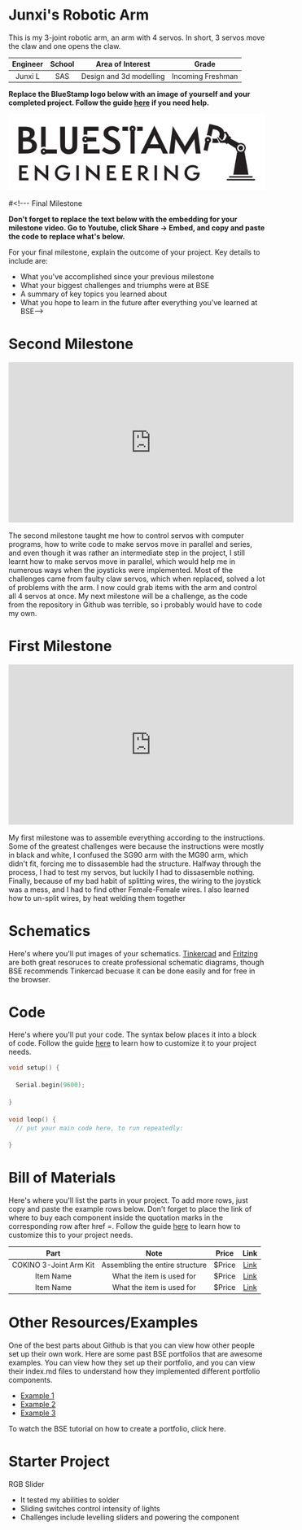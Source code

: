 # Junxi's Robotic Arm
This is my 3-joint robotic arm, an arm with 4 servos. In short, 3 servos move the claw and one opens the claw. 



<!--- This is an HTML comment in Markdown -->
<!--- Anything between these symbols will not render on the published site -->

| **Engineer** | **School** | **Area of Interest** | **Grade** |
|:--:|:--:|:--:|:--:|
| Junxi L | SAS | Design and 3d modelling | Incoming Freshman

**Replace the BlueStamp logo below with an image of yourself and your completed project. Follow the guide [here](https://tomcam.github.io/least-github-pages/adding-images-github-pages-site.html) if you need help.**

![Headstone Image](logo.svg)
  
#<!--- Final Milestone

**Don't forget to replace the text below with the embedding for your milestone video. Go to Youtube, click Share -> Embed, and copy and paste the code to replace what's below.**


For your final milestone, explain the outcome of your project. Key details to include are:
- What you've accomplished since your previous milestone
- What your biggest challenges and triumphs were at BSE
- A summary of key topics you learned about
- What you hope to learn in the future after everything you've learned at BSE-->



# Second Milestone




<iframe width="560" height="315" src="https://www.youtube.com/embed/TGeD-Y4U4Dk?si=ZcI295sEnxb9hgTY" title="YouTube video player" frameborder="0" allow="accelerometer; autoplay; clipboard-write; encrypted-media; gyroscope; picture-in-picture; web-share" referrerpolicy="strict-origin-when-cross-origin" allowfullscreen></iframe>

The second milestone taught me how to control servos with computer programs, how to write code to make servos move in parallel and series, and even though it was rather an intermediate step in the project, I still learnt how to make servos move in parallel, which would help me in numerous ways when the joysticks were implemented. Most of the challenges came from faulty claw servos, which when replaced, solved a lot of problems with the arm. I now could grab items with the arm and control all 4 servos at once. My next milestone will be a challenge, as the code from the repository in Github was terrible, so i probably would have to code my own.

# First Milestone

<iframe width="560" height="315" src="https://www.youtube.com/embed/57i3TMyWw34?si=oYX_4vaOnegvXHNz" title="YouTube video player" frameborder="0" allow="accelerometer; autoplay; clipboard-write; encrypted-media; gyroscope; picture-in-picture; web-share" referrerpolicy="strict-origin-when-cross-origin" allowfullscreen></iframe>


My first milestone was to assemble everything according to the instructions. Some of the greatest challenges were because the instructions were mostly in black and white, I confused the SG90 arm with the MG90 arm, which didn't fit, forcing me to dissasemble had the structure. Halfway through the process, I had to test my servos, but luckily I had to dissasemble nothing. Finally, because of my bad habit of splitting wires, the wiring to the joystick was a mess, and I had to find other Female-Female wires. I also learned how to un-split wires, by heat welding them together

# Schematics 
Here's where you'll put images of your schematics. [Tinkercad](https://www.tinkercad.com/blog/official-guide-to-tinkercad-circuits) and [Fritzing](https://fritzing.org/learning/) are both great resoruces to create professional schematic diagrams, though BSE recommends Tinkercad becuase it can be done easily and for free in the browser. 

# Code
Here's where you'll put your code. The syntax below places it into a block of code. Follow the guide [here]([url](https://www.markdownguide.org/extended-syntax/)) to learn how to customize it to your project needs. 

```c++
void setup() {
  
  Serial.begin(9600);
  
}

void loop() {
  // put your main code here, to run repeatedly:

}
```

# Bill of Materials
Here's where you'll list the parts in your project. To add more rows, just copy and paste the example rows below.
Don't forget to place the link of where to buy each component inside the quotation marks in the corresponding row after href =. Follow the guide [here]([url](https://www.markdownguide.org/extended-syntax/)) to learn how to customize this to your project needs. 

| **Part** | **Note** | **Price** | **Link** |
|:--:|:--:|:--:|:--:|
| COKINO 3-Joint Arm Kit | Assembling the entire structure | $Price | <a href="https://www.amazon.com/Arduino-A000066-ARDUINO-UNO-R3/dp/B008GRTSV6/"> Link </a> |
| Item Name | What the item is used for | $Price | <a href="https://www.amazon.com/Arduino-A000066-ARDUINO-UNO-R3/dp/B008GRTSV6/"> Link </a> |
| Item Name | What the item is used for | $Price | <a href="https://www.amazon.com/Arduino-A000066-ARDUINO-UNO-R3/dp/B008GRTSV6/"> Link </a> |

# Other Resources/Examples
One of the best parts about Github is that you can view how other people set up their own work. Here are some past BSE portfolios that are awesome examples. You can view how they set up their portfolio, and you can view their index.md files to understand how they implemented different portfolio components.
- [Example 1](https://trashytuber.github.io/YimingJiaBlueStamp/)
- [Example 2](https://sviatil0.github.io/Sviatoslav_BSE/)
- [Example 3](https://arneshkumar.github.io/arneshbluestamp/)

To watch the BSE tutorial on how to create a portfolio, click here.

# Starter Project

RGB Slider
- It tested my abilities to solder
- Sliding switches control intensity of lights
- Challenges include levelling sliders and powering the component
